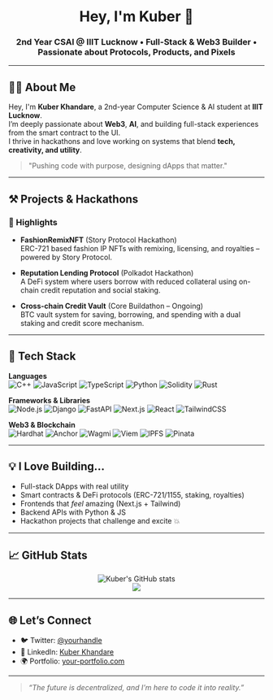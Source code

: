 <h1 align="center">Hey, I'm Kuber 👋</h1>
<h3 align="center">2nd Year CSAI @ IIIT Lucknow • Full-Stack & Web3 Builder • Passionate about Protocols, Products, and Pixels</h3>

---

## 🧑‍💻 About Me

Hey, I'm **Kuber Khandare**, a 2nd-year Computer Science & AI student at **IIIT Lucknow**.  
I’m deeply passionate about **Web3**, **AI**, and building full-stack experiences from the smart contract to the UI.  
I thrive in hackathons and love working on systems that blend **tech, creativity, and utility**.

> "Pushing code with purpose, designing dApps that matter."

---

## ⚒️ Projects & Hackathons

### 🧵 Highlights

- **FashionRemixNFT** (Story Protocol Hackathon)  
  ERC-721 based fashion IP NFTs with remixing, licensing, and royalties – powered by Story Protocol.

- **Reputation Lending Protocol** (Polkadot Hackathon)  
  A DeFi system where users borrow with reduced collateral using on-chain credit reputation and social staking.

- **Cross-chain Credit Vault** (Core Buildathon – Ongoing)  
  BTC vault system for saving, borrowing, and spending with a dual staking and credit score mechanism.

---

## 🧰 Tech Stack

**Languages**  
![C++](https://img.shields.io/badge/C++-00599C?logo=c%2b%2b&logoColor=white)
![JavaScript](https://img.shields.io/badge/JavaScript-F7DF1E?logo=javascript&logoColor=black)
![TypeScript](https://img.shields.io/badge/TypeScript-3178C6?logo=typescript&logoColor=white)
![Python](https://img.shields.io/badge/Python-3776AB?logo=python&logoColor=white)
![Solidity](https://img.shields.io/badge/Solidity-363636?logo=solidity)
![Rust](https://img.shields.io/badge/Rust-b7410e?logo=rust&logoColor=white)

**Frameworks & Libraries**  
![Node.js](https://img.shields.io/badge/Node.js-339933?logo=node.js&logoColor=white)
![Django](https://img.shields.io/badge/Django-092E20?logo=django&logoColor=white)
![FastAPI](https://img.shields.io/badge/FastAPI-009688?logo=fastapi&logoColor=white)
![Next.js](https://img.shields.io/badge/Next.js-000000?logo=next.js)
![React](https://img.shields.io/badge/React-61DAFB?logo=react&logoColor=black)
![TailwindCSS](https://img.shields.io/badge/TailwindCSS-38B2AC?logo=tailwindcss)

**Web3 & Blockchain**  
![Hardhat](https://img.shields.io/badge/Hardhat-F4C430?logo=ethereum&logoColor=black)
![Anchor](https://img.shields.io/badge/Anchor-8b5cf6?logo=solana)
![Wagmi](https://img.shields.io/badge/Wagmi-green?logo=ethereum)
![Viem](https://img.shields.io/badge/Viem-F472B6?logo=web3.js)
![IPFS](https://img.shields.io/badge/IPFS-65C2CB?logo=ipfs)
![Pinata](https://img.shields.io/badge/Pinata-FFD33D?logo=pinata)

---

## 💡 I Love Building...

- Full-stack DApps with real utility
- Smart contracts & DeFi protocols (ERC-721/1155, staking, royalties)
- Frontends that *feel* amazing (Next.js + Tailwind)
- Backend APIs with Python & JS
- Hackathon projects that challenge and excite 💥

---

## 📈 GitHub Stats

<p align="center">
  <img src="https://github-readme-stats.vercel.app/api?username=KuberTheGreat&show_icons=true&theme=radical" alt="Kuber's GitHub stats" />
  <br />
  <img src="https://github-readme-streak-stats.herokuapp.com/?user=KuberTheGreat&theme=radical" />
</p>

---

## 🌐 Let’s Connect

- 🐦 Twitter: [@yourhandle](https://twitter.com/kuberkhandare)
- 💼 LinkedIn: [Kuber Khandare]([https://linkedin.com/in/yourhandle](https://www.linkedin.com/mynetwork/grow/))
- 🌍 Portfolio: [your-portfolio.com]([https://your-portfolio.com](https://kuber-portfolio.vercel.app))

---

> _“The future is decentralized, and I’m here to code it into reality.”_  
